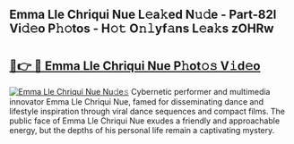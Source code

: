 ## Emma Lle Chriqui Nue L𝚎a𝚔ed N𝚞𝚍e - Part-82l Vi𝚍𝚎o P𝚑𝚘tos - H𝚘𝚝 O𝚗𝚕yf𝚊ns L𝚎a𝚔s zOHRw

# <h2><a href="http://kf1fic.oniu.top/?m=Emma+Lle+Chriqui+Nue">🔗👉 🔴 Emma Lle Chriqui Nue P𝚑ot𝚘𝚜 V𝚒d𝚎o</a></h2>

[![Emma Lle Chriqui Nue Nu𝚍e𝚜](https://i.imgur.com/0qMVB7G.gif)](http://kf1fic.oniu.top/?m=Emma+Lle+Chriqui+Nue)
Cybernetic performer and multimedia innovator Emma Lle Chriqui Nue, famed for disseminating dance and lifestyle inspiration through viral dance sequences and compact films. The public face of Emma Lle Chriqui Nue exudes a friendly and approachable energy, but the depths of his personal life remain a captivating mystery.  
